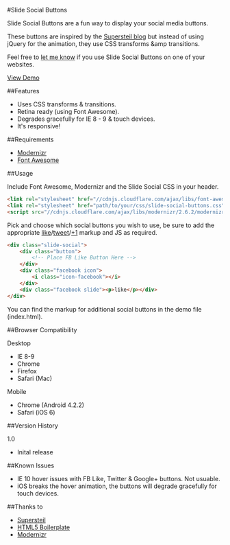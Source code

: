 #Slide Social Buttons

Slide Social Buttons are a fun way to display your social media buttons. 

These buttons are inspired by the [Supersteil blog](http://supersteil.com/blog) but instead of using jQuery for the animation, they use CSS transforms &amp transitions.

Feel free to [let me know](http://www.twitter.com/cmyee) if you use Slide Social Buttons on one of your websites.

[View Demo](http://christopheryee.ca/slide-social-buttons/)

##Features

- Uses CSS transforms & transitions.
- Retina ready (using Font Awesome).
- Degrades gracefully for IE 8 - 9 & touch devices.
- It's responsive!

##Requirements

- [Modernizr](http://www.modernizr.com/)
- [Font Awesome](http://fortawesome.github.io/Font-Awesome/)

##Usage

Include Font Awesome, Modernizr and the Slide Social CSS in your header.

```html
<link rel="stylesheet" href="//cdnjs.cloudflare.com/ajax/libs/font-awesome/3.2.0/css/font-awesome.min.css">
<link rel="stylesheet" href="path/to/your/css/slide-social-buttons.css">
<script src="//cdnjs.cloudflare.com/ajax/libs/modernizr/2.6.2/modernizr.min.js"></script>
```

Pick and choose which social buttons you wish to use, be sure to add the appropriate [like](https://developers.facebook.com/docs/reference/plugins/like/)/[tweet](https://twitter.com/about/resources/buttons)/[+1](https://developers.google.com/+/web/+1button/?hl=en) markup and JS as required.

```html
<div class="slide-social">
    <div class="button">
    	<!-- Place FB Like Button Here -->
    </div>
    <div class="facebook icon">
        <i class="icon-facebook"></i>
    </div>
    <div class="facebook slide"><p>like</p></div>
</div>
```

You can find the markup for additional social buttons in the demo file (index.html).

##Browser Compatibility

Desktop

- IE 8-9
- Chrome
- Firefox
- Safari (Mac)

Mobile

- Chrome (Android 4.2.2)
- Safari (iOS 6)

##Version History

1.0

- Inital release

##Known Issues

- IE 10 hover issues with FB Like, Twitter & Google+ buttons. Not usuable.
- iOS breaks the hover animation, the buttons will degrade gracefully for touch devices.

##Thanks to

- [Supersteil](http://supersteil.com/)
- [HTML5 Boilerplate](http://html5boilerplate.com/)
- [Modernizr](http://modernizr.com/)
